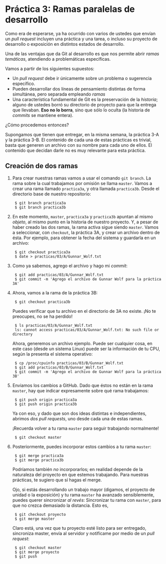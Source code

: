 # Práctica 3: Ramas paralelas de desarrollo

Como era de esperarse, ya ha ocurrido con varios de ustedes que envían
un *pull request* incluyen una práctica y una tarea, o incluso su
proyecto de desarrollo o exposición en distintos estados de
desarrollo.

Una de las ventajas que da Git al desarrollo es que nos permite abrir
*ramas temáticas*, atendiendo a problemáticas específicas.

Vamos a partir de los siguientes supuestos:

- Un *pull request* debe ir únicamente sobre un problema o sugerencia
  específico.
- Pueden desarrollar dos líneas de pensamiento distintas de forma
  simultánea, pero separada empleando *ramas*
- Una característica fundamental de Git es la preservación de la
  *historia*; alguno de ustedes borró su directorio de proyecto para
  que la entrega que llevaban. **Eso no lo borra**, sino que sólo lo
  oculta (la historia de *commits* se mantiene entera).

¿Cómo procedemos entonces?

Supongamos que tienen que entregar, en la misma semana, la práctica
3-A y la práctica 3-B. El contenido de cada una de estas prácticas es
trivial, basta que generen un archivo con su nombre para cada uno de
ellos. El contenido que decidan darle no es muy relevante para esta
práctica.

## Creación de dos ramas

1. Para crear nuestras ramas vamos a usar el comando `git branch`. La
   rama sobre la cual trabajamos por omisión se llama `master`. Vamos a
   crear una rama llamado `practica3a`, y otra llamada
   `practica3b`. Desde el directorio base de nuestro repositorio:


        $ git branch practica3a
        $ git branch practica3b

2. En este momento, `master`, `practica3a` y `practica3b` apuntan al
   mismo *objeto*, al mismo punto en la historia de nuestro
   proyecto. Y, a pesar de haber creado las dos ramas, la rama activa
   sigue siendo `master`. Vamos a seleccionar, con `checkout`, la
   práctica 3A, y crear un archivo dentro de ésta. Por ejemplo, para
   obtener la fecha del sistema y guardarla en un archivo:

		$ git checkout practica3a
		$ date > practicas/03/A/Gunnar_Wolf.txt

3. Como ya sabemos, agrego el archivo y hago mi *commit*:

		$ git add practicas/03/A/Gunnar_Wolf.txt
		$ git commit -m 'Agrego el archivo de Gunnar Wolf para la práctica 3A'

4. Ahora, vamos a la rama de la práctica 3B:

		$ git checkout practica3b

	Puedes verificar que tu archivo en el directorio de 3A no
    existe. ¡No te preocupes, no se ha perdido!

		$ ls practicas/03/A/Gunnar_Wolf.txt
		ls: cannot access practicas/03/A/Gunnar_Wolf.txt: No such file or directory

	Ahora, generemos un archivo ejemplo. Puede ser cualquier cosa, en
	este caso (desde un sistema Linux) puede ser la información de tu
	CPU, según la presenta el sistema operativo:

	    $ cp /proc/cpuinfo practicas/03/B/Gunnar_Wolf.txt
		$ git add practicas/03/B/Gunnar_Wolf.txt
		$ git commit -m 'Agrego el archivo de Gunnar Wolf para la práctica 3B'

5. Enviamos los cambios a GitHub. Dado que éstos no están en la rama
   `master`, hay que indicar expresamente sobre qué rama trabajamos:

		$ git push origin practica3a
		$ git push origin practica3b

    Ya con eso, y dado que son dos ideas distintas e independientes,
    abrimos *dos pull requests*, uno desde cada una de estas ramas.

	¡Recuerda volver a tu rama `master` para seguir trabajando
    normalmente!

		$ git checkout master

6. Posteriormente, puedes incorporar estos cambios a tu rama `master`:

		$ git merge practica3a
		$ git merge practica3b

	Podríamos también *no* incorporarlos; en realidad depende de la
    naturaleza del proyecto en que estemos trabajando. Para nuestras
    prácticas, te sugiero que sí hagas el merge.

	Ojo, si estás desarrollando un trabajo mayor (digamos, el proyecto
    de unidad o la exposición) y tu rama `master` ha avanzado
    sensiblemente, puedes querer sincronizar *al revés*: Sincronizar
    tu rama con `master`, para que no crezca demasiado la
    distancia. Esto es,

		$ git checkout proyecto
		$ git merge master

	Claro está, una vez que tu proyecto esté listo para ser entregado,
    sincroniza master, envía al servidor y notifícame por medio de un
    *pull request*:

		$ git checkout master
		$ git merge proyecto
		$ git push
